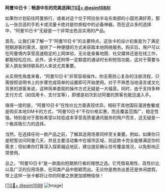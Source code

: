 **阿曼10日卡：畅游中东的完美选择[[TG💪+ @esim1088](https://t.me/s/esim1088)]**

如果你计划前往阿曼旅行，或者对这个位于阿拉伯半岛东南部的小国充满好奇，那么一张合适的手机卡或流量卡绝对是你旅程中的必备神器。而在这众多的选择中，“阿曼10日卡”无疑是一个非常出色且实用的产品。

首先，让我们来了解一下“阿曼10日卡”的主要特点。这张卡的设计初衷是为了满足短期游客的需求，提供了一种便捷的方式来获取本地网络服务。购买后，用户可以在阿曼境内享受高速稳定的上网体验，无论是查看地图、社交媒体还是在线工作，都能轻松应对。此外，该卡还附带一定额度的通话时长和短信功能，这对于需要与家人朋友保持联系的人来说尤其重要。

从实用性角度来看，“阿曼10日卡”非常容易操作。你无需担心复杂的注册流程，只需按照说明书上的步骤完成简单的设置即可开始使用。对于不熟悉当地语言或文化背景的游客来说，这种简单直观的操作方式无疑是一大福音。同时，由于支持多种支付方式（如信用卡、支付宝等），即便是初次到访阿曼的旅客也能迅速入手。

值得一提的是，“阿曼10日卡”在性价比方面表现优异。相较于其他国际漫游套餐或是购买本地SIM卡的方式，“阿曼10日卡”不仅价格实惠，而且覆盖范围广、稳定性强。特别是对于那些希望以较低成本享受高质量通讯服务的用户而言，这无疑是一个极具吸引力的选择。

当然，在选择任何一款产品之前，了解其适用场景同样至关重要。例如，如果你只是短暂访问阿曼几天，并且主要活动集中在城市区域，则这款卡完全能够满足你的需求；但如果你打算深入探索偏远地区，建议提前确认信号覆盖情况，以免影响正常使用。

总之，“阿曼10日卡”是一款面向短期旅行者的理想之选。它凭借易用性、高性价比以及广泛的应用场景，在同类产品中脱颖而出。无论你是商务出差还是休闲度假，带上这样一张卡都将让你的阿曼之旅更加顺畅愉快！

[[TG💪+ @esim1088](https://t.me/s/esim1088) ![Image](https://i.postimg.cc/4NQfJmqS/Snipaste-2025-05-13-00-14-12.png)]
